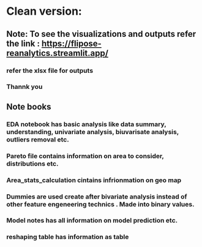# Clean version:
## Note: To see the visualizations and outputs refer the link : https://flipose-reanalytics.streamlit.app/ 

### refer the xlsx file for outputs
### Thannk you
## Note books
### EDA notebook has basic analysis like data summary, understanding, univariate analysis, biuvarisate analysis, outliers removal etc.
### Pareto file contains information on area to consider, distributions etc.
### Area_stats_calculation cintains infrionmation on geo map
### Dummies are used create after bivariate analysis instead of other feature engeneering technics . Made into binary values.
### Model notes has all information on model prediction etc.
### reshaping table has information as table

